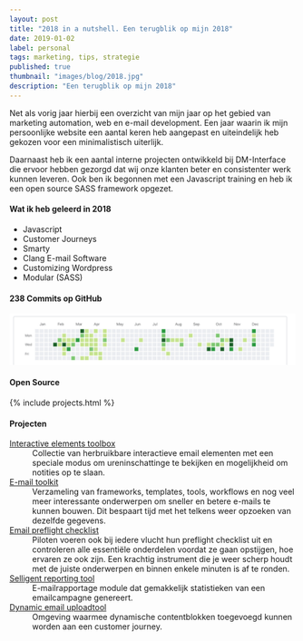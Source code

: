 ```yaml
---
layout: post
title: "2018 in a nutshell. Een terugblik op mijn 2018"
date: 2019-01-02
label: personal
tags: marketing, tips, strategie
published: true
thumbnail: "images/blog/2018.jpg"
description: "Een terugblik op mijn 2018"
---
```


Net als vorig jaar hierbij een overzicht van mijn jaar op het gebied van marketing automation, web en e-mail development. Een jaar waarin ik mijn persoonlijke website een aantal keren heb aangepast en uiteindelijk heb gekozen voor een minimalistisch uiterlijk.

Daarnaast heb ik een aantal interne projecten ontwikkeld bij DM-Interface die ervoor hebben gezorgd dat wij onze klanten beter en consistenter werk kunnen leveren. Ook ben ik begonnen met een Javascript training en heb ik een open source SASS framework opgezet.

#### Wat ik heb geleerd in 2018
- Javascript
- Customer Journeys
- Smarty
- Clang E-mail Software
- Customizing Wordpress
- Modular (SASS)



#### 238 Commits op GitHub
![alt text](/images/blog/commits_2018.png "Commits in 2018")


#### Open Source
{% include projects.html %}

#### Projecten
<dl> 
   <dt><a href="#" target="_BLANK">Interactive elements toolbox</a></dt>
   <dd>Collectie van herbruikbare interactieve email elementen met een speciale modus om ureninschattinge te bekijken en mogelijkheid om notities op te slaan.</dd>
   <dt><a href="#" target="_BLANK">E-mail toolkit</a></dt>
   <dd>Verzameling van frameworks, templates, tools, workflows en nog veel meer interessante onderwerpen om sneller en betere e-mails te kunnen bouwen. Dit bespaart tijd met het telkens weer opzoeken van dezelfde gegevens.</dd>
   <dt><a href="#" target="_BLANK">Email preflight checklist</a></dt>
   <dd>Piloten voeren ook bij iedere vlucht hun preflight checklist uit en controleren alle essentiële onderdelen voordat ze gaan opstijgen, hoe ervaren ze ook zijn. Een krachtig instrument die je weer scherp houdt met de juiste onderwerpen en binnen enkele minuten is af te ronden.</dd>
   <dt><a href="#" target="_BLANK">Selligent reporting tool</a></dt>
   <dd>E-mailrapportage module dat gemakkelijk statistieken van een emailcampagne genereert. </dd>
   <dt><a href="#" target="_BLANK">Dynamic email uploadtool</a></dt>
   <dd>Omgeving waarmee dynamische contentblokken toegevoegd kunnen worden aan een customer journey.</dd>
</dl>
 
